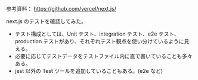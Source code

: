 参考資料：
https://github.com/vercel/next.js/

next.js のテストを確認してみた。

- テスト構成としては、Unit テスト、integration テスト、e2e テスト、production テストがあり、それぞれテスト観点を使い分けているように見える。
- 必要に応じてテストデータをテストファイル内に直で書いていることも多々ある。
- jest 以外の Test ツールを追加していることもある。(e2e など)
